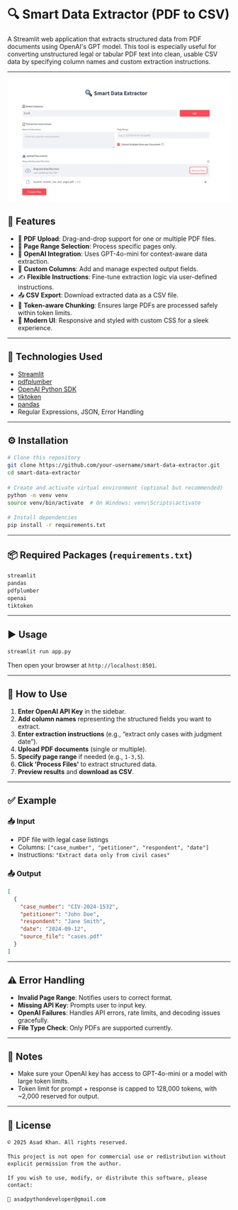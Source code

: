 
# 🔍 Smart Data Extractor (PDF to CSV)

A Streamlit web application that extracts structured data from PDF documents using OpenAI's GPT model. This tool is especially useful for converting unstructured legal or tabular PDF text into clean, usable CSV data by specifying column names and custom extraction instructions.

---
[![Watch the demo](thumbnail.png)](demo.webm)

## 🚀 Features

* 📄 **PDF Upload**: Drag-and-drop support for one or multiple PDF files.
* 📑 **Page Range Selection**: Process specific pages only.
* 🧠 **OpenAI Integration**: Uses GPT-4o-mini for context-aware data extraction.
* 🧾 **Custom Columns**: Add and manage expected output fields.
* ✍️ **Flexible Instructions**: Fine-tune extraction logic via user-defined instructions.
* 📤 **CSV Export**: Download extracted data as a CSV file.
* 🧠 **Token-aware Chunking**: Ensures large PDFs are processed safely within token limits.
* 🎨 **Modern UI**: Responsive and styled with custom CSS for a sleek experience.

---

## 🧰 Technologies Used

* [Streamlit](https://streamlit.io/)
* [pdfplumber](https://github.com/jsvine/pdfplumber)
* [OpenAI Python SDK](https://pypi.org/project/openai/)
* [tiktoken](https://github.com/openai/tiktoken)
* [pandas](https://pandas.pydata.org/)
* Regular Expressions, JSON, Error Handling

---

## ⚙️ Installation

```bash
# Clone this repository
git clone https://github.com/your-username/smart-data-extractor.git
cd smart-data-extractor

# Create and activate virtual environment (optional but recommended)
python -m venv venv
source venv/bin/activate  # On Windows: venv\Scripts\activate

# Install dependencies
pip install -r requirements.txt
```

---

## 📦 Required Packages (`requirements.txt`)

```txt
streamlit
pandas
pdfplumber
openai
tiktoken
```

---

## ▶️ Usage

```bash
streamlit run app.py
```

Then open your browser at `http://localhost:8501`.

---

## 📝 How to Use

1. **Enter OpenAI API Key** in the sidebar.
2. **Add column names** representing the structured fields you want to extract.
3. **Enter extraction instructions** (e.g., “extract only cases with judgment date”).
4. **Upload PDF documents** (single or multiple).
5. **Specify page range** if needed (e.g., `1-3,5`).
6. **Click 'Process Files'** to extract structured data.
7. **Preview results** and **download as CSV**.

---

## ✅ Example

### 📥 Input

* PDF file with legal case listings
* Columns: `["case_number", "petitioner", "respondent", "date"]`
* Instructions: `"Extract data only from civil cases"`

### 📤 Output

```json
[
  {
    "case_number": "CIV-2024-1532",
    "petitioner": "John Doe",
    "respondent": "Jane Smith",
    "date": "2024-09-12",
    "source_file": "cases.pdf"
  }
]
```

---

## ⚠️ Error Handling

* **Invalid Page Range**: Notifies users to correct format.
* **Missing API Key**: Prompts user to input key.
* **OpenAI Failures**: Handles API errors, rate limits, and decoding issues gracefully.
* **File Type Check**: Only PDFs are supported currently.

---

## 📌 Notes

* Make sure your OpenAI key has access to GPT-4o-mini or a model with large token limits.
* Token limit for prompt + response is capped to 128,000 tokens, with \~2,000 reserved for output.

---

## 📜 License

```
© 2025 Asad Khan. All rights reserved.

This project is not open for commercial use or redistribution without explicit permission from the author.

If you wish to use, modify, or distribute this software, please contact:

📧 asadpythondeveloper@gmail.com
```
